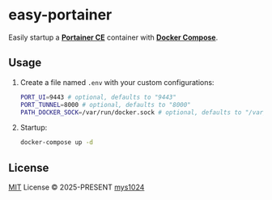 # easy-portainer

Easily startup a [**Portainer CE**](https://docs.portainer.io/start/install-ce/server/docker/linux) container with [**Docker Compose**](https://docs.docker.com/compose/).

## Usage

1. Create a file named `.env` with your custom configurations:

    ```sh
    PORT_UI=9443 # optional, defaults to "9443"
    PORT_TUNNEL=8000 # optional, defaults to "8000"
    PATH_DOCKER_SOCK=/var/run/docker.sock # optional, defaults to "/var/run/docker.sock"
    ```

2. Startup:

    ```sh
    docker-compose up -d
    ```

## License

[MIT](./LICENSE) License &copy; 2025-PRESENT [mys1024](https://github.com/mys1024)
